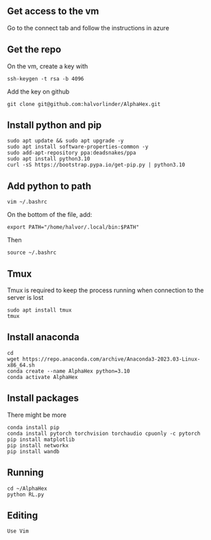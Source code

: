 ## Get access to the vm
Go to the connect tab and follow the instructions in azure
## Get the repo
On the vm, create a key with 
```
ssh-keygen -t rsa -b 4096
```
Add the key on github 
```
git clone git@github.com:halvorlinder/AlphaHex.git
```

## Install python and pip 
```
sudo apt update && sudo apt upgrade -y
sudo apt install software-properties-common -y
sudo add-apt-repository ppa:deadsnakes/ppa
sudo apt install python3.10
curl -sS https://bootstrap.pypa.io/get-pip.py | python3.10
```
## Add python to path
```
vim ~/.bashrc
```
On the bottom of the file, add:
```
export PATH="/home/halvor/.local/bin:$PATH"
```
Then
```
source ~/.bashrc
```

## Tmux
Tmux is required to keep the process running when connection to the server is lost
```
sudo apt install tmux
tmux 
```

## Install anaconda
```
cd
wget https://repo.anaconda.com/archive/Anaconda3-2023.03-Linux-x86_64.sh
conda create --name AlphaHex python=3.10
conda activate AlphaHex
```

## Install packages
There might be more
```
conda install pip 
conda install pytorch torchvision torchaudio cpuonly -c pytorch
pip install matplotlib
pip install networkx
pip install wandb
```

## Running 
```
cd ~/AlphaHex
python RL.py
```

## Editing
```
Use Vim
```